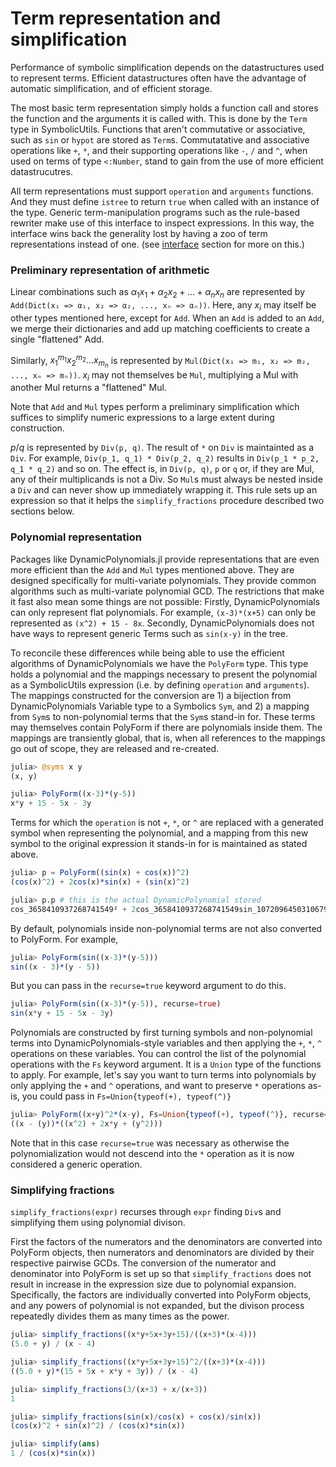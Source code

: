 # Term representation and simplification

Performance of symbolic simplification depends on the datastructures used to represent terms. Efficient datastructures often have the advantage of automatic simplification, and of efficient storage.

The most basic term representation simply holds a function call and stores the function and the arguments it is called with. This is done by the `Term` type in SymbolicUtils. Functions that aren't commutative or associative, such as `sin` or `hypot` are stored as `Term`s. Commutatative and associative operations like `+`, `*`, and their supporting operations like `-`, `/` and `^`, when used on terms of type `<:Number`, stand to gain from the use of more efficient datastrucutres.

All term representations must support `operation` and `arguments` functions. And they must define `istree` to return `true` when called with an instance of the type. Generic term-manipulation programs such as the rule-based rewriter make use of this interface to inspect expressions. In this way, the interface wins back the generality lost by having a zoo of term representations instead of one. (see [interface](/interface/) section for more on this.)


### Preliminary representation of arithmetic

Linear combinations such as $\alpha_1  x_1 + \alpha_2 x_2 +...+ \alpha_n x_n$ are represented by `Add(Dict(x₁ => α₁, x₂ => α₂, ..., xₙ => αₙ))`. Here, any $x_i$ may itself be other types mentioned here, except for `Add`. When an `Add` is added to an `Add`, we merge their dictionaries and add up matching coefficients to create a single "flattened" Add.

Similarly, $x_1^{m_1}x_2^{m_2}...x_{m_n}$ is represented by
`Mul(Dict(x₁ => m₁, x₂ => m₂, ..., xₙ => mₙ))`. $x_i$ may not themselves be `Mul`, multiplying a Mul with another Mul returns a "flattened" Mul.

Note that `Add` and `Mul` types perform a preliminary simplification which suffices to simplify numeric expressions to a large extent during construction.

$p / q$ is represented by `Div(p, q)`. The result of `*` on `Div` is maintainted as a `Div`. For example, `Div(p_1, q_1) * Div(p_2, q_2)` results in `Div(p_1 * p_2, q_1 * q_2)` and so on. The effect is, in `Div(p, q)`, `p` or `q` or, if they are Mul, any of their multiplicands is not a Div. So `Mul`s must always be nested inside a `Div` and can never show up immediately wrapping it. This rule sets up an expression so that it helps the `simplify_fractions` procedure described two sections below.


### Polynomial representation

Packages like DynamicPolynomials.jl provide representations that are even more efficient than the `Add` and `Mul` types mentioned above. They are designed specifically for multi-variate polynomials. They provide common algorithms such as multi-variate polynomial GCD. The restrictions that make it fast also mean some things are not possible: Firstly, DynamicPolynomials can only represent flat polynomials. For example, `(x-3)*(x+5)` can only be represented as `(x^2) + 15 - 8x`. Secondly, DynamicPolynomials does not have ways to represent generic Terms such as `sin(x-y)` in the tree.

To reconcile these differences while being able to use the efficient algorithms of DynamicPolynomials we have the `PolyForm` type. This type holds a polynomial and the mappings necessary to present the polynomial as a SymbolicUtils expression (i.e. by defining `operation` and `arguments`).  The mappings constructed for the conversion are 1) a bijection from DynamicPolynomials Variable type to a Symbolics `Sym`, and 2) a mapping from `Sym`s to non-polynomial terms that the `Sym`s stand-in for. These terms may themselves contain PolyForm if there are polynomials inside them. The mappings are transiently global, that is, when all references to the mappings go out of scope, they are released and re-created.

```julia
julia> @syms x y
(x, y)

julia> PolyForm((x-3)*(y-5))
x*y + 15 - 5x - 3y
```

Terms for which the `operation` is not `+`, `*`, or `^` are replaced with a generated symbol when representing the polynomial, and a mapping from this new symbol to the original expression it stands-in for is maintained as stated above.

```julia
julia> p = PolyForm((sin(x) + cos(x))^2)
(cos(x)^2) + 2cos(x)*sin(x) + (sin(x)^2)

julia> p.p # this is the actual DynamicPolynomial stored
cos_3658410937268741549² + 2cos_3658410937268741549sin_10720964503106793468 + sin_10720964503106793468²
```

By default, polynomials inside non-polynomial terms are not also converted to PolyForm. For example,

```julia
julia> PolyForm(sin((x-3)*(y-5)))
sin((x - 3)*(y - 5))
```
But you can pass in the `recurse=true` keyword argument to do this.

```julia
julia> PolyForm(sin((x-3)*(y-5)), recurse=true)
sin(x*y + 15 - 5x - 3y)
```

Polynomials are constructed by first turning symbols and non-polynomial terms into DynamicPolynomials-style variables and then applying the `+`, `*`, `^` operations on these variables. You can control the list of the polynomial operations with the `Fs` keyword argument. It is a `Union` type of the functions to apply. For example, let's say you want to turn terms into polynomials by only applying the `+` and `^` operations, and want to preserve `*` operations as-is, you could pass in `Fs=Union{typeof(+), typeof(^)}`

```julia
julia> PolyForm((x+y)^2*(x-y), Fs=Union{typeof(+), typeof(^)}, recurse=true)
((x - (y))*((x^2) + 2x*y + (y^2)))
```

Note that in this case `recurse=true` was necessary as otherwise the polynomialization would not descend into the `*` operation as it is now considered a generic operation.

### Simplifying fractions

`simplify_fractions(expr)` recurses through `expr` finding `Div`s and simplifying them using polynomial divison.

First the factors of the numerators and the denominators are converted into PolyForm objects, then numerators and denominators are divided by their respective pairwise GCDs. The conversion of the numerator and denominator into PolyForm is set up so that `simplify_fractions` does not result in increase in the expression size due to polynomial expansion. Specifically, the factors are individually converted into PolyForm objects, and any powers of polynomial is not expanded, but the divison process repeatedly divides them as many times as the power.


```julia
julia> simplify_fractions((x*y+5x+3y+15)/((x+3)*(x-4)))
(5.0 + y) / (x - 4)

julia> simplify_fractions((x*y+5x+3y+15)^2/((x+3)*(x-4)))
((5.0 + y)*(15 + 5x + x*y + 3y)) / (x - 4)

julia> simplify_fractions(3/(x+3) + x/(x+3))
1

julia> simplify_fractions(sin(x)/cos(x) + cos(x)/sin(x))
(cos(x)^2 + sin(x)^2) / (cos(x)*sin(x))

julia> simplify(ans)
1 / (cos(x)*sin(x))
```
